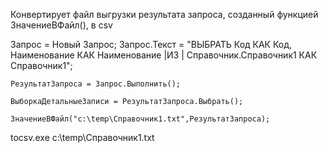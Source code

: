 Конвертирует файл выгрузки  результата запроса, созданный функцией ЗначениеВФайл(), в csv
 
 Запрос = Новый Запрос;
	Запрос.Текст = 
		"ВЫБРАТЬ Код КАК Код, Наименование КАК Наименование
		|ИЗ
		|	Справочник.Справочник1 КАК Справочник1";
	
	РезультатЗапроса = Запрос.Выполнить();
	
	ВыборкаДетальныеЗаписи = РезультатЗапроса.Выбрать();      
	
	ЗначениеВФайл("c:\temp\Справочник1.txt",РезультатЗапроса);


tocsv.exe c:\temp\Справочник1.txt
